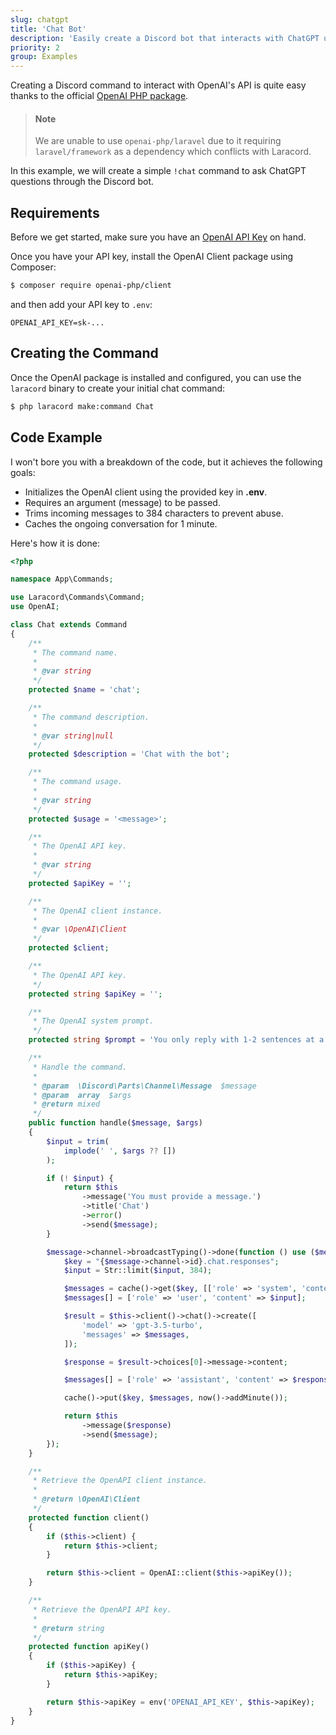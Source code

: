 ```yaml
---
slug: chatgpt
title: 'Chat Bot'
description: 'Easily create a Discord bot that interacts with ChatGPT using Laracord.'
priority: 2
group: Examples
---
```


Creating a Discord command to interact with OpenAI's API is quite easy thanks to the official [OpenAI PHP package](https://github.com/openai-php/client).

> #### Note
>
> We are unable to use `openai-php/laravel` due to it requiring `laravel/framework` as a dependency which conflicts with Laracord.

In this example, we will create a simple `!chat` command to ask ChatGPT questions through the Discord bot.

## Requirements

Before we get started, make sure you have an [OpenAI API Key](https://platform.openai.com/api-keys) on hand.

Once you have your API key, install the OpenAI Client package using Composer:

```sh
$ composer require openai-php/client
```

and then add your API key to `.env`:

```env
OPENAI_API_KEY=sk-...
```

## Creating the Command

Once the OpenAI package is installed and configured, you can use the `laracord` binary to create your initial chat command:

```sh
$ php laracord make:command Chat
```

## Code Example

I won't bore you with a breakdown of the code, but it achieves the following goals:

- Initializes the OpenAI client using the provided key in **.env**.
- Requires an argument (message) to be passed.
- Trims incoming messages to 384 characters to prevent abuse.
- Caches the ongoing conversation for 1 minute.

Here's how it is done:

```php
<?php

namespace App\Commands;

use Laracord\Commands\Command;
use OpenAI;

class Chat extends Command
{
    /**
     * The command name.
     *
     * @var string
     */
    protected $name = 'chat';

    /**
     * The command description.
     *
     * @var string|null
     */
    protected $description = 'Chat with the bot';

    /**
     * The command usage.
     *
     * @var string
     */
    protected $usage = '<message>';

    /**
     * The OpenAI API key.
     *
     * @var string
     */
    protected $apiKey = '';

    /**
     * The OpenAI client instance.
     *
     * @var \OpenAI\Client
     */
    protected $client;

    /**
     * The OpenAI API key.
     */
    protected string $apiKey = '';

    /**
     * The OpenAI system prompt.
     */
    protected string $prompt = 'You only reply with 1-2 sentences at a time as if responding to a chat message.';

    /**
     * Handle the command.
     *
     * @param  \Discord\Parts\Channel\Message  $message
     * @param  array  $args
     * @return mixed
     */
    public function handle($message, $args)
    {
        $input = trim(
            implode(' ', $args ?? [])
        );

        if (! $input) {
            return $this
                ->message('You must provide a message.')
                ->title('Chat')
                ->error()
                ->send($message);
        }

        $message->channel->broadcastTyping()->done(function () use ($message, $input) {
            $key = "{$message->channel->id}.chat.responses";
            $input = Str::limit($input, 384);

            $messages = cache()->get($key, [['role' => 'system', 'content' => $this->prompt]]);
            $messages[] = ['role' => 'user', 'content' => $input];

            $result = $this->client()->chat()->create([
                'model' => 'gpt-3.5-turbo',
                'messages' => $messages,
            ]);

            $response = $result->choices[0]->message->content;

            $messages[] = ['role' => 'assistant', 'content' => $response];

            cache()->put($key, $messages, now()->addMinute());

            return $this
                ->message($response)
                ->send($message);
        });
    }

    /**
     * Retrieve the OpenAPI client instance.
     *
     * @return \OpenAI\Client
     */
    protected function client()
    {
        if ($this->client) {
            return $this->client;
        }

        return $this->client = OpenAI::client($this->apiKey());
    }

    /**
     * Retrieve the OpenAPI API key.
     *
     * @return string
     */
    protected function apiKey()
    {
        if ($this->apiKey) {
            return $this->apiKey;
        }

        return $this->apiKey = env('OPENAI_API_KEY', $this->apiKey);
    }
}
```
